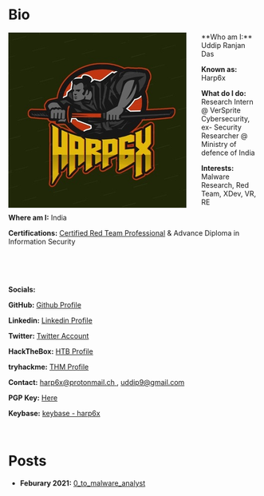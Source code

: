 

# Bio

<img style="padding-right: 30px;" align="left" src="assets/images/harp6.jpeg">
**Who am I:** Uddip Ranjan Das		

**Known as:** Harp6x

**What do I do:** Research Intern @ VerSprite Cybersecurity, ex- Security Researcher @ Ministry of defence of India

**Interests:** Malware Research, Red Team, XDev, VR, RE

**Where am I:** India

**Certifications:** [Certified Red Team Professional](https://www.credential.net/f86a21bc-8852-4c4f-a6d8-d2b32f1c995a)
 & Advance Diploma in Information Security

<br clear="left"/>
<br />
<br />


**Socials:**

**GitHub:** [ Github Profile ](https://github.com/harp6x)

**Linkedin:** [Linkedin Profile ]( https://www.linkedin.com/in/harp6x)

**Twitter:** [ Twitter Account ](https://twitter.com/harp6x/)

**HackTheBox:** [ HTB Profile ](https://app.hackthebox.com/users/349193) <script src="https://www.hackthebox.eu/badge/349193"></script>

**tryhackme:**  [ THM Profile ](https://tryhackme.com/p/Harp6x)

**Contact:** [ harp6x@protonmail.ch ](mailto:harp6x@protonmail.ch),  [ uddip9@gmail.com ](mailto:uddip9@gmail.com)

**PGP Key:** [ Here ](https://raw.githubusercontent.com/harp6x/harp6x.github.io/master/harp6x%20PGP%20Public%20Key.asc)

**Keybase:** [ keybase - harp6x ](https://keybase.io/harp6x)

<br clear="left"/>

# Posts

- **Feburary 2021:** [0_to_malware_analyst](posts/0_to_malware_analyst.md)
